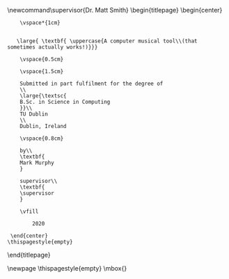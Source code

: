\newcommand\supervisor{Dr. Matt Smith}
\begin{titlepage}
    \begin{center}
    
        \vspace*{1cm}
        

       \large{ \textbf{ \uppercase{A computer musical tool\\(that sometimes actually works!)}}}
        
        \vspace{0.5cm}
        
        \vspace{1.5cm}
 
        Submitted in part fulfilment for the degree of
        \\
        \large{\textsc{
        B.Sc. in Science in Computing
        }}\\
        TU Dublin
        \\
        Dublin, Ireland
        
        \vspace{0.8cm}        
         
        by\\
        \textbf{
        Mark Murphy
        }
        
        supervisor\\
        \textbf{
        \supervisor
        }
        
        \vfill
  
            2020

     \end{center}
    \thispagestyle{empty}
\end{titlepage} 

\newpage
\thispagestyle{empty}
\mbox{}